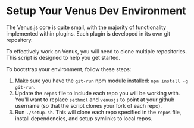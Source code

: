 Setup Your Venus Dev Environment
================================

The Venus.js core is quite small, with the majority of functionality implemented within plugins. Each plugin is developed in its own git repository.

To effectively work on Venus, you will need to clone multiple repositories. This script is designed to help you get started.

To bootstrap your environment, follow these steps:

1. Make sure you have the `git-run` npm module installed: `npm install -g git-run`.
2. Update the `repos` file to include each repo you will be working with. You'll want to replace `sethmcl` and `venusjs` to point at your github username (so that the script clones your fork of each repo).
3. Run `./setup.sh`. This will clone each repo specified in the `repos` file, install dependencies, and setup symlinks to local repos.

